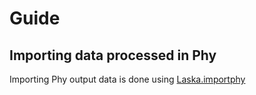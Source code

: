 # Guide

## Importing data processed in Phy

Importing Phy output data is done using [Laska.importphy](@ref)
